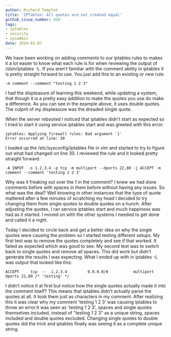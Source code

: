 ```yaml
---
author: Richard Templet
title: 'IPTables: All quotes are not created equal'
github_issue_number: 910
tags:
- iptables
- security
- sysadmin
date: 2014-01-07
---
```


We have been working on adding comments to our iptables rules to makes it a lot easier to know what each rule is for when reviewing the output of /sbin/iptables -L. If you aren’t familiar with the comment ability in iptables it is pretty straight forward to use. You just add this to an existing or new rule:

```plain
-m comment --comment "testing 1 2 3"
```

I had the displeasure of learning this weekend, while updating a system, that though it is a pretty easy addition to make the quotes you use do make a difference. As you can see in the example above, it uses double quotes. The culprit of my displeasure was the dreaded single quote.

When the server rebooted I noticed that iptables didn’t start as expected so I tried to start it using service iptables start and was greeted with this error: 

```plain
iptables: Applying firewall rules: Bad argument `1'
Error occurred at line: 30
```

I loaded up the /etc/sysconfig/iptables file in vim and started to try to figure out what had changed on line 30. I reviewed the rule and it looked pretty straight forward.

```plain
-A INPUT  -s 1.2.3.4 -p tcp -m multiport --dports 22,80 -j ACCEPT -m comment --comment 'testing 1 2 3'
```

Why was it freaking out over the 1 in the comment? I knew we had done comments before with spaces in them before without having any issues. So what was the deal? Well knowing in other instances that the type of quote mattered after a few minutes of scratching my head I decided to try changing them from single quotes to double quotes on a hunch. After adjusting the quotes, I ran service iptables start and much happiness was had as it started. I moved on with the other systems I needed to get done and called it a night.

Today I decided to circle back and get a better idea on why the single quotes were causing the problem so I started testing different setups. My first test was to remove the quotes completely and see if that worked. It failed as expected which was good to see. My second test was to switch back to single quotes and remove all spaces. This did work but didn’t generate the results I was expecting. What I ended up with in iptables -L was output that looked like this:

```plain
ACCEPT     tcp  --  1.2.3.4         0.0.0.0/0           multiport dports 22,80 /* 'testing' */ 
```

I didn’t notice it at first but notice how the single quotes actually made it into the comment itself? This means that iptables didn’t actually parse the quotes at all. It took them just as characters in my comment. After realizing this it was clear why my comment 'testing 1 2 3' was causing iptables to throw an error:it was seen as 'testing 1 2 3', spaces and single quotes themselves included, instead of "testing 1 2 3" as a unique string, spaces included and double quotes excluded. Changing single quotes to double quotes did the trick and iptables finally was seeing it as a complete unique string.


